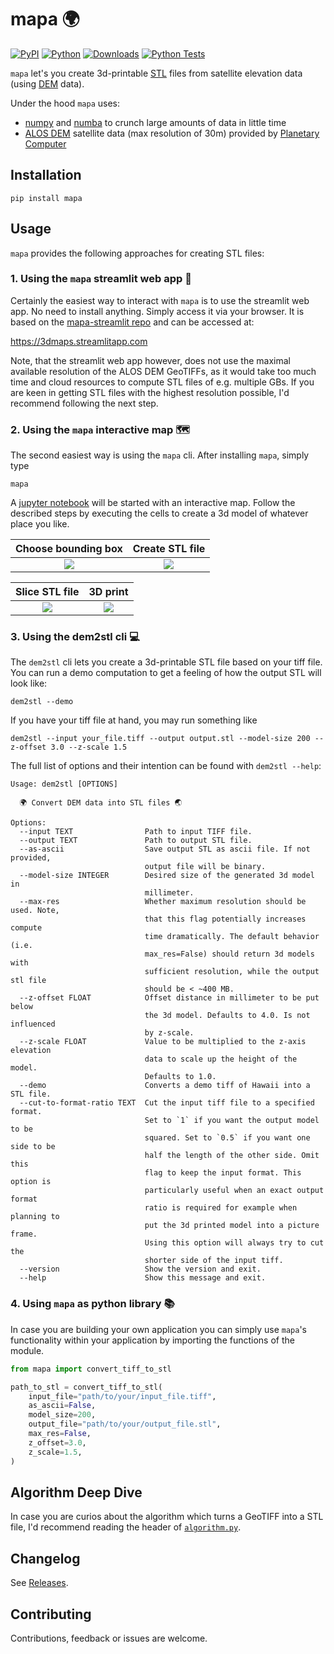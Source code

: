 # mapa 🌍

[![PyPI](https://badge.fury.io/py/mapa.svg)](https://badge.fury.io/py/mapa)
[![Python](https://img.shields.io/pypi/pyversions/mapa.svg?style=plastic)](https://badge.fury.io/py/mapa)
[![Downloads](https://pepy.tech/badge/mapa/month)](https://pepy.tech/project/mapa)
[![Python Tests](https://github.com/fgebhart/mapa/actions/workflows/test.yml/badge.svg)](https://github.com/fgebhart/mapa/actions/workflows/test.yml)

`mapa` let's you create 3d-printable [STL](https://en.wikipedia.org/wiki/STL_(file_format)) files from satellite
elevation data (using [DEM](https://en.wikipedia.org/wiki/Digital_elevation_model) data).

Under the hood `mapa` uses:
* [numpy](https://numpy.org/) and [numba](https://numba.pydata.org/) to crunch large amounts of data in little time
* [ALOS DEM](https://planetarycomputer.microsoft.com/dataset/alos-dem) satellite data (max resolution of 30m) provided by
  [Planetary Computer](https://planetarycomputer.microsoft.com/)


## Installation
```
pip install mapa
```

## Usage
`mapa` provides the following approaches for creating STL files:

### 1. Using the `mapa` streamlit web app 🎈
Certainly the easiest way to interact with `mapa` is to use the streamlit web app. No need to install anything. Simply
access it via your browser. It is based on the [mapa-streamlit repo](https://github.com/fgebhart/mapa-streamlit) and can
be accessed at:

https://3dmaps.streamlitapp.com

Note, that the streamlit web app however, does not use the maximal available resolution of the ALOS DEM GeoTIFFs, as it
would take too much time and cloud resources to compute STL files of e.g. multiple GBs. If you are keen in getting STL
files with the highest resolution possible, I'd recommend following the next step.

### 2. Using the `mapa` interactive map 🗺
The second easiest way is using the `mapa` cli. After installing `mapa`, simply type
```
mapa
```
A [jupyter notebook](https://jupyter.org/) will be started with an interactive map. Follow the described steps by
executing the cells to create a 3d model of whatever place you like.

 Choose bounding box    | Create STL file
:-------------------------:|:-------------------------:
![](https://i.imgur.com/76hcx9Nh.jpg)  |  ![](https://i.imgur.com/llvxlrkh.png)

 Slice STL file         | 3D print
:-------------------------:|:-------------------------:
![](https://i.imgur.com/AKSRHbKh.jpg)  |  ![](https://i.imgur.com/DTc1yTBh.jpg)

### 3. Using the dem2stl cli 💻
The `dem2stl` cli lets you create a 3d-printable STL file based on your tiff file. You can run a demo computation to get
a feeling of how the output STL will look like:
```
dem2stl --demo
```
If you have your tiff file at hand, you may run something like
```
dem2stl --input your_file.tiff --output output.stl --model-size 200 --z-offset 3.0 --z-scale 1.5
```
The full list of options and their intention can be found with `dem2stl --help`:
```
Usage: dem2stl [OPTIONS]

  🌍 Convert DEM data into STL files 🌏

Options:
  --input TEXT                Path to input TIFF file.
  --output TEXT               Path to output STL file.
  --as-ascii                  Save output STL as ascii file. If not provided,
                              output file will be binary.
  --model-size INTEGER        Desired size of the generated 3d model in
                              millimeter.
  --max-res                   Whether maximum resolution should be used. Note,
                              that this flag potentially increases compute
                              time dramatically. The default behavior (i.e.
                              max_res=False) should return 3d models with
                              sufficient resolution, while the output stl file
                              should be < ~400 MB.
  --z-offset FLOAT            Offset distance in millimeter to be put below
                              the 3d model. Defaults to 4.0. Is not influenced
                              by z-scale.
  --z-scale FLOAT             Value to be multiplied to the z-axis elevation
                              data to scale up the height of the model.
                              Defaults to 1.0.
  --demo                      Converts a demo tiff of Hawaii into a STL file.
  --cut-to-format-ratio TEXT  Cut the input tiff file to a specified format.
                              Set to `1` if you want the output model to be
                              squared. Set to `0.5` if you want one side to be
                              half the length of the other side. Omit this
                              flag to keep the input format. This option is
                              particularly useful when an exact output format
                              ratio is required for example when planning to
                              put the 3d printed model into a picture frame.
                              Using this option will always try to cut the
                              shorter side of the input tiff.
  --version                   Show the version and exit.
  --help                      Show this message and exit.
```

### 4. Using `mapa` as python library 📚
In case you are building your own application you can simply use `mapa`'s functionality within your application by importing the functions of the module.
```python
from mapa import convert_tiff_to_stl

path_to_stl = convert_tiff_to_stl(
    input_file="path/to/your/input_file.tiff",
    as_ascii=False,
    model_size=200,
    output_file="path/to/your/output_file.stl",
    max_res=False,
    z_offset=3.0,
    z_scale=1.5,
)
```


## Algorithm Deep Dive

In case you are curios about the algorithm which turns a GeoTIFF into a STL file, I'd recommend reading the header of
[`algorithm.py`](https://github.com/fgebhart/mapa/blob/main/mapa/algorithm.py).


## Changelog

See [Releases](https://github.com/fgebhart/mapa/releases).


## Contributing

Contributions, feedback or issues are welcome.

